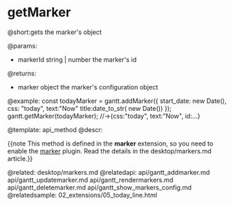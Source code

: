 getMarker
=============


@short:gets the marker's object

@params:
- markerId	string | number	the marker's id

@returns:
- marker	object	the marker's configuration object

@example:
const todayMarker = gantt.addMarker({
	start_date: new Date(),
    css: "today",
    text:"Now"
    title:date_to_str( new Date())
});
gantt.getMarker(todayMarker); //->{css:"today", text:"Now", id:...}

@template:	api_method
@descr:

{{note This method is defined in the **marker** extension, so you need to enable the [marker](desktop/extensions_list.md#verticalmarker) plugin. Read the details in the desktop/markers.md article.}}



@related:
	desktop/markers.md
@relatedapi:
	api/gantt_addmarker.md
	api/gantt_updatemarker.md
	api/gantt_rendermarkers.md
	api/gantt_deletemarker.md
    api/gantt_show_markers_config.md
@relatedsample:
	02_extensions/05_today_line.html

